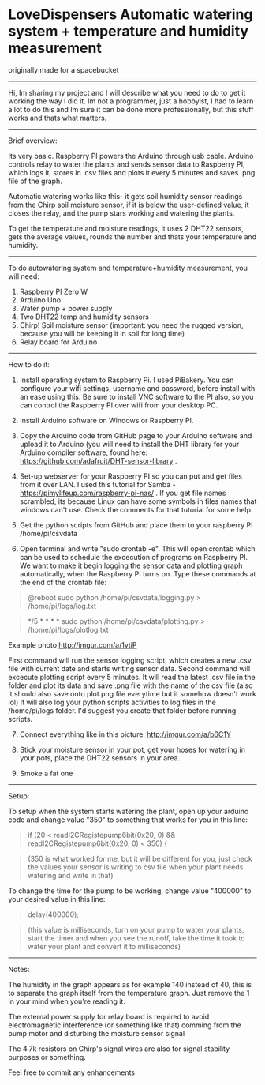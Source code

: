 # LoveDispensers Automatic watering system + temperature and humidity measurement
originally made for a spacebucket

_________________________

Hi, Im sharing my project and I will describe what you need to do to get it working the way I did it. Im not a programmer, just a hobbyist, I had to learn a lot to do this and Im sure it can be done more professionally, but this stuff works and thats what matters.

_________________________

Brief overview:

Its very basic.
Raspberry PI powers the Arduino through usb cable. Arduino controls relay to water the plants and sends sensor data to Raspberry PI, which logs it, stores in .csv files and plots it every 5 minutes and saves .png file of the graph. 

Automatic watering works like this- it gets soil humidity sensor readings from the Chirp soil moisture sensor, if it is below the user-defined value, it closes the relay, and the pump stars working and watering the plants. 

To get the temperature and moisture readings, it uses 2 DHT22 sensors, gets the average values, rounds the number and thats your temperature and humidity.

_________________________

To do autowatering system and temperature+humidity measurement, you will need:

1. Raspberry PI Zero W
2. Arduino Uno
3. Water pump + power supply
4. Two DHT22 temp and humidity sensors
5. Chirp! Soil moisture sensor (important: you need the rugged version, because you will be keeping it in soil for long time)
6. Relay board for Arduino


_________________________

How to do it:

1. Install operating system to Raspberry Pi. I used PiBakery. You can configure your wifi settings, username and password, before install with an ease using this. Be sure to install VNC software to the PI also, so you can control the Raspberry PI over wifi from your desktop PC.

2. Install Arduino software on Windows or Raspberry PI.

3. Copy the Arduino code from GitHub page to your Arduino software and upload it to Arduino (you will need to install the DHT library for your Arduino compiler software, found here: https://github.com/adafruit/DHT-sensor-library . 

4. Set-up webserver for your Raspberry PI so you can put and get files from it over LAN. I used this tutorial for Samba - https://pimylifeup.com/raspberry-pi-nas/ . If you get file names scrambled, its because Linux can have some symbols in files names that windows can't use. Check the comments for that tutorial for some help.

5. Get the python scripts from GitHub and place them to your raspberry PI /home/pi/csvdata

6. Open terminal and write "sudo crontab -e". This will open crontab which can be used to schedule the excecution of programs on Raspberry PI. We want to make it begin logging the sensor data and plotting graph automatically, when the Raspberry PI turns on. Type these commands at the end of the crontab file:

>@reboot sudo python /home/pi/csvdata/logging.py > /home/pi/logs/log.txt

>*/5 * * * * sudo python /home/pi/csvdata/plotting.py > /home/pi/logs/plotlog.txt

Example photo http://imgur.com/a/1vtiP

First command will run the sensor logging script, which creates a new .csv file with current date and starts writing sensor data.
Second command will excecute plotting script every 5 minutes. It will read the latest .csv file in the folder and plot its data and save .png file with the name of the csv file (also it should also save onto plot.png file everytime but it somehow doesn't work lol)
It will also log your python scripts activities to log files in the /home/pi/logs folder. I'd suggest you create that folder before running scripts.


7. Connect everything like in this picture: http://imgur.com/a/b6C1Y

8. Stick your moisture sensor in your pot, get your hoses for watering in your pots, place the DHT22 sensors in your area.

9. Smoke a fat one

_________________________

Setup:

To setup when the system starts watering the plant, open up your arduino code and change value "350" to something that works for you in this line:

>if (20 < readI2CRegistepump6bit(0x20, 0)  && readI2CRegistepump6bit(0x20, 0)  < 350) {

>(350 is what worked for me, but it will be different for you, just check the values your sensor is writing to csv file when your plant needs watering and write in that)

To change the time for the pump to be working, change value "400000" to your desired value in this line:

>delay(400000);

>(this value is milliseconds, turn on your pump to water your plants, start the timer and when you see the runoff, take the time it took to water your plant and convert it to milliseconds)

_________________________

Notes:

The humidity in the graph appears as for example 140 instead of 40, this is to separate the graph itself from the temperature graph. Just remove the 1 in your mind when you're reading it.

The external power supply for relay board is required to avoid electromagnetic interference (or something like that) comming from the pump motor and disturbing the moisture sensor signal

The 4.7k resistors on Chirp's signal wires are also for signal stability purposes or something.

Feel free to commit any enhancements
